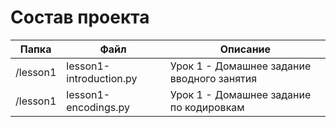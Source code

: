 # Состав проекта

| Папка    | Файл                    | Описание                                   |
|----------|-------------------------|--------------------------------------------|
| /lesson1 | lesson1-introduction.py | Урок 1 - Домашнее задание вводного занятия |
| /lesson1 | lesson1-encodings.py    | Урок 1 - Домашнее задание по кодировкам    |
